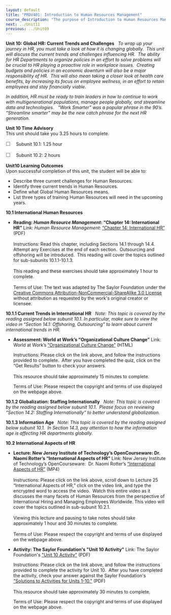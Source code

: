 ```yaml
---
layout: default
title: "PRDV401: Introduction to Human Resources Management"
course_description: "The purpose of Introduction to Human Resources Management is to provide a general overview of the concepts and applications of the many parts of Human Resources (HR). This course is for the entry level HR Generalist who wants to explore how the interdependence of the major topics in HR are created and implemented."
next: ../Unit11
previous: ../Unit09
---
```

**Unit 10: Global HR: Current Trends and Challenges** <span
id="10"></span> 
*To wrap up your journey in HR, you must take a look at how it is
changing globally.  This unit will discuss the current trends and
challenges influencing HR.  The ability for HR Departments to organize
policies in an effort to solve problems will be crucial to HR playing a
proactive role in workplace issues.  Creating budgets and policies in an
economic downturn will also be a major responsibility of HR.  This will
also mean taking a closer look at health care benefits, by increasing
its focus on employee wellness, in an effort to retain employees and
stay financially viable.*  
  
 *In addition, HR must be ready to train leaders in how to continue to
work with multigenerational populations, manage people globally, and
streamline data and technologies.   “Work Smarter” was a popular phrase
in the 90’s.  “Streamline smarter” may be the new catch phrase for the
next HR generation.*

**Unit 10 Time Advisory**  
This unit should take you 3.25 hours to complete.  
  
 <span
style="color: rgb(85, 85, 85); font-family: 'Myriad Pro', 'Gill Sans', 'Gill Sans MT', Calibri, sans-serif; font-size: 16px; line-height: 21px; text-align: left; -webkit-text-size-adjust: none; ">☐
   </span>Subunit 10.1: 1.25 hour  
  
 <span
style="color: rgb(85, 85, 85); font-family: 'Myriad Pro', 'Gill Sans', 'Gill Sans MT', Calibri, sans-serif; font-size: 16px; line-height: 21px; text-align: left; -webkit-text-size-adjust: none; ">☐
   </span>Subunit 10.2: 2 hours

**Unit10 Learning Outcomes**  
Upon successful completion of this unit, the student will be able to:  
  
-   Describe three current challenges for Human Resources.
-   Identify three current trends in Human Resources.
-   Define what Global Human Resources means.
-   List three types of training Human Resources will need in the
    upcoming years.

**10.1 International Human Resources** <span id="10.1"></span> 
-   **Reading: *Human Resource Management*: “Chapter 14: International
    HR”**
    Link: *Human Resource Management*: [“Chapter 14: International
    HR”](http://www.saylor.org/site/textbooks/Human%20Resource%20Management.pdf)
    (PDF)  
        
     Instructions: Read this chapter, including Sections 14.1 through
    14.4.  Attempt any Exercises at the end of each section.
     Outsourcing and offshoring will be introduced.  This reading will
    cover the topics outlined for sub-subunits 10.1.1-10.1.3.  
        
     This reading and these exercises should take approximately 1 hour
    to complete.  
        
     Terms of Use: The text was adapted by The Saylor Foundation under
    the [Creative Commons Attribution-NonCommercial-ShareAlike 3.0
    License](http://creativecommons.org/licenses/by-nc-sa/3.0/) without
    attribution as requested by the work's original creator or
    licensee. 

**10.1.1 Current Trends in International HR** <span id="10.1.1"></span> 
*Note: This topic is covered by the reading assigned below subunit 10.1.
In particular, make sure to view the video in “Section 14.1: Offshoring,
Outsourcing” to learn about current international trends in HR.*

-   **Assessment: World at Work’s “Organizational Culture Change”**
    Link: World at Work’s [“Organizational Culture
    Change”](http://www.worldatwork.org/waw/testknowledge/html/w4-selfquiz.html)
    (HTML)  
      
     Instructions: Please click on the link above, and follow the
    instructions provided to complete.  After you have completed the
    quiz, click on the “Get Results” button to check your answers.  
        
     This resource should take approximately 15 minutes to complete.  
      
     Terms of Use: Please respect the copyright and terms of use
    displayed on the webpage above. 

**10.1.2 Globalization: Staffing Internationally** <span
id="10.1.2"></span> 
*Note: This topic is covered by the reading assigned below subunit
10.1.  Please focus on reviewing “Section 14.2: Staffing
Internationally” to better understand globalization.*

**10.1.3 Information Age** <span id="10.1.3"></span> 
*Note: This topic is covered by the reading assigned below subunit 10.1.
 In Section 14.3, pay attention to how the information age is affecting
HR departments globally.*

**10.2 International Aspects of HR** <span id="10.2"></span> 
-   **Lecture: New Jersey Institute of Technology’s OpenCourseware: Dr.
    Naomi Rotter’s “International Aspects of HR”**
    Link: New Jersey Institute of Technology’s OpenCourseware:  Dr.
    Naomi Rotter’s [“International Aspects of
    HR”](http://ocw.njit.edu/som/hrm/hrm-303/index.php) (MP4)  
        
     Instructions: Please click on the link above, scroll down to
    Lecture 25 “International Aspects of HR,” click on the video link,
    and type the encrypted word to access the video.  Watch this entire
    video as it discusses the many facets of Human Resources from the
    perspective of International Hiring and Managing Employees
    Worldwide. This video will cover the topics outlined in sub-subunit
    10.2.1.  
        
     Viewing this lecture and pausing to take notes should take
    approximately 1 hour and 30 minutes to complete.  
        
     Terms of Use: Please respect the copyright and terms of use
    displayed on the webpage above. 

-   **Activity: The Saylor Foundation's "Unit 10 Activity"**
    Link: The Saylor Foundation's ["Unit 10
    Activity"](http://www.saylor.org/site/wp-content/uploads/2012/06/PRDV401-HR101-Units-1-10-Activities.pdf) (PDF)  
      
     Instructions: Please click on the link above, and follow the
    instructions provided to complete the activity for Unit 10.  After
    you have completed the activity, check your answer against the
    Saylor Foundation's ["Solutions to Activities for Units
    1-10."](http://www.saylor.org/site/wp-content/uploads/2012/06/PRDV401-HR101-Units-1-10-Activities-Answer-Key.pdf) (PDF)  
        
     This resource should take approximately 30 minutes to complete.  
      
     Terms of Use: Please respect the copyright and terms of use
    displayed on the webpage above. 


